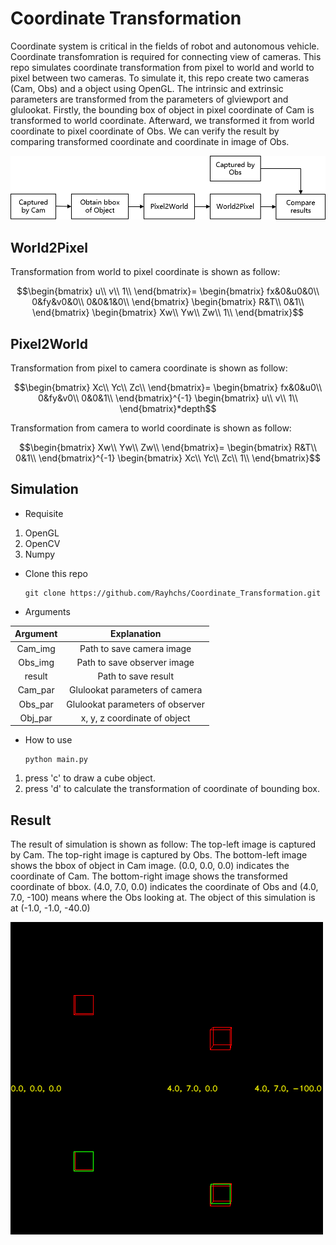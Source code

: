 # Coordinate Transformation
Coordinate system is critical in the fields of robot and autonomous vehicle. Coordinate transfomration is required for connecting view of cameras. This repo simulates coordinate transformation from pixel to world and world to pixel between two cameras. To simulate it, this repo create two cameras (Cam, Obs) and a object using OpenGL. The intrinsic and extrinsic parameters are transformed from the parameters of glviewport and glulookat. Firstly, the bounding box of object in pixel coordinate of Cam is transformed to world coordinate. Afterward, we transformed it from world coordinate to pixel coordinate of Obs. We can verify the result by comparing transformed coordinate and coordinate in image of Obs.

<img src="https://github.com/Rayhchs/Coordinate_Transformation/blob/main/img/flow.png">

## World2Pixel
Transformation from world to pixel coordinate is shown as follow:

$$\begin{bmatrix}
u\\
v\\
1\\
\end{bmatrix}=
\begin{bmatrix}
fx&0&u0&0\\
0&fy&v0&0\\
0&0&1&0\\
\end{bmatrix}
\begin{bmatrix}
R&T\\
0&1\\
\end{bmatrix}
\begin{bmatrix}
Xw\\
Yw\\
Zw\\
1\\
\end{bmatrix}$$

## Pixel2World
Transformation from pixel to camera coordinate is shown as follow:

$$\begin{bmatrix}
Xc\\
Yc\\
Zc\\
\end{bmatrix}=
\begin{bmatrix}
fx&0&u0\\
0&fy&v0\\
0&0&1\\
\end{bmatrix}^{-1}
\begin{bmatrix}
u\\
v\\
1\\
\end{bmatrix}*depth$$

Transformation from camera to world coordinate is shown as follow:

$$\begin{bmatrix}
Xw\\
Yw\\
Zw\\
\end{bmatrix}=
\begin{bmatrix}
R&T\\
0&1\\
\end{bmatrix}^{-1}
\begin{bmatrix}
Xc\\
Yc\\
Zc\\
1\\
\end{bmatrix}$$

## Simulation
* Requisite
1. OpenGL
2. OpenCV
3. Numpy

* Clone this repo

    ```shell script
    git clone https://github.com/Rayhchs/Coordinate_Transformation.git
    ```

* Arguments

|    Argument    |    Explanation    |
|:--------------:|:-----------------------------------------------------------------------------------------------------------------------------------------------------------------------------------------------------------------------:|
|      Cam_img      | Path to save camera image |
|    Obs_img   | Path to save observer image |
|    result   | Path to save result |
|    Cam_par   | Glulookat parameters of camera |
|    Obs_par   | Glulookat parameters of observer |
|    Obj_par   | x, y, z coordinate of object |

* How to use

    ```shell script
    python main.py
    ```

1. press 'c' to draw a cube object.
2. press 'd' to calculate the transformation of coordinate of bounding box.

## Result
The result of simulation is shown as follow:
The top-left image is captured by Cam. The top-right image is captured by Obs. The bottom-left image shows the bbox of object in Cam image. (0.0, 0.0, 0.0) indicates the coordinate of Cam. The bottom-right image shows the transformed coordinate of bbox. (4.0, 7.0, 0.0) indicates the coordinate of Obs and (4.0, 7.0, -100) means where the Obs looking at. The object of this simulation is at (-1.0, -1.0, -40.0)

<img src="https://github.com/Rayhchs/Coordinate_Transformation/blob/main/result/Result.png">
